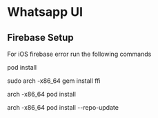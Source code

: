 # Whatsapp UI

## Firebase Setup

For iOS firebase error run the following commands

pod install

sudo arch -x86_64 gem install ffi

arch -x86_64 pod install

arch -x86_64 pod install --repo-update
